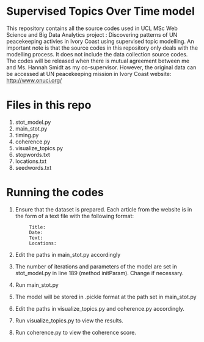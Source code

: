 # Supervised Topics Over Time model

This repository contains all the source codes used in UCL MSc Web Science and Big Data Analytics project : Discovering patterns of UN  peacekeeping activies in Ivory Coast using supervised topic modelling. An important note is that the source codes in this repository only deals with the modelling process. It does not include the data collection source codes. The codes will be released when there is mutual agreement between me and Ms. Hannah Smidt as my co-supervisor. However, the original data can be accessed at UN peacekeeping mission in Ivory Coast website: http://www.onuci.org/

# Files in this repo
1. stot_model.py
2. main_stot.py
3. timing.py
4. coherence.py
5. visualize_topics.py
6. stopwords.txt
7. locations.txt
8. seedwords.txt

# Running the codes
1. Ensure that the dataset is prepared. Each article from the website is in the form of a text file with the following format:
              
            Title:
            Date:
            Text:
            Locations:

2. Edit the paths in main_stot.py accordingly
3. The number of iterations and parameters of the model are set in stot_model.py in line 189 (method initParam). Change if necessary. 
4. Run main_stot.py
5. The model will be stored in .pickle format at the path set in main_stot.py
6. Edit the paths in visualize_topics.py and coherence.py accordingly.
7. Run visualize_topics.py to view the results.
8. Run coherence.py to view the coherence score.
